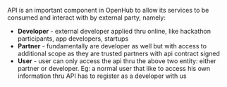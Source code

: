 API is an important component in OpenHub to allow its services to be consumed and interact with by external party, namely:

  * **Developer** - external developer applied thru online, like hackathon participants, app developers, startups
  * **Partner** - fundamentally are developer as well but with access to additional scope as they are trusted partners with api contract signed
  * **User** - user can only access the api thru the above two entity: either partner or developer. Eg: a normal user that like to access his own information thru API has to register as a developer with us
